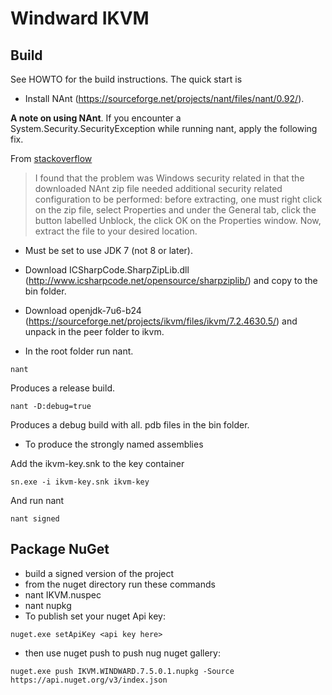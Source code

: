 # Windward IKVM

## Build

See HOWTO for the build instructions.  The quick start is

- Install NAnt (https://sourceforge.net/projects/nant/files/nant/0.92/).

**A note on using NAnt**.  If you encounter a System.Security.SecurityException
while running nant, apply the following fix.

From [stackoverflow](https://stackoverflow.com/questions/8605122/how-do-i-resolve-configuration-errors-with-nant-0-91)

> I found that the problem was Windows security related in that the downloaded
> NAnt zip file needed additional security related configuration to be performed:
> before extracting, one must right click on the zip file, select Properties and
> under the General tab, click the button labelled Unblock, the click OK on the
> Properties window.  Now, extract the file to your desired location.

- Must be set to use JDK 7 (not 8 or later).

- Download ICSharpCode.SharpZipLib.dll (http://www.icsharpcode.net/opensource/sharpziplib/) and copy to the bin folder.

- Download openjdk-7u6-b24 (https://sourceforge.net/projects/ikvm/files/ikvm/7.2.4630.5/) and unpack in the peer folder to ikvm.

- In the root folder run nant.

```nant```

Produces a release build.

```nant -D:debug=true```

Produces a debug build with all. pdb files in the bin folder.

- To produce the strongly named assemblies

Add the ikvm-key.snk to the key container

```sn.exe -i ikvm-key.snk ikvm-key```

And run nant

```nant signed```

## Package NuGet

- build a signed version of the project
- from the nuget directory run these commands
- nant IKVM.nuspec
- nant nupkg
- To publish set your nuget Api key:
````
nuget.exe setApiKey <api key here>
````
- then use nuget push to push nug nuget gallery:
````
nuget.exe push IKVM.WINDWARD.7.5.0.1.nupkg -Source https://api.nuget.org/v3/index.json
````

